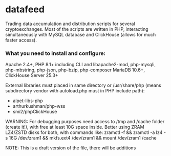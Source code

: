 # datafeed
 Trading data accumulation and distribution scripts for several cryptoexchanges. Most of the scripts are written in PHP, interacting simultaneously with MySQL database and ClickHouse (allows for much faster access).
 
 ### What you need to install and configure:
 Apache 2.4+, PHP 8.1+ including CLI and libapache2-mod, php-mysqli, php-mbstring, php-json, php-bzip, php-composer
 MariaDB 10.6+, ClickHouse Server 25.3+
 
 External libraries must placed in same directory or /usr/share/php (means subdirectory vendor with autoload.php must in PHP include path): 
   *  alpet-libs-php
   *  arthurkushman/php-wss
   *  smi2/phpClickHouse          
 
 WARNING: For debugging purposes need access to /tmp and /cache folder (create it!), with free at least 10G space inside. Better using ZRAM LZ4/ZSTD disks for both, with commands like: zramctl -f && zramctl -a lz4 -s 16G /dev/zram1 && mkfs.ext4 /dev/zram1 && mount /dev/zram1 /cache
     
 NOTE: This is a draft version of the file, there will be additions 
   
 
 

